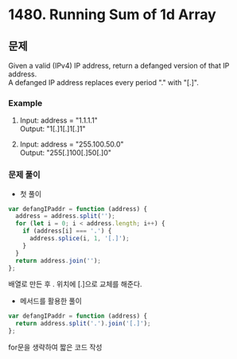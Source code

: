 # 1480. Running Sum of 1d Array

## 문제

Given a valid (IPv4) IP address, return a defanged version of that IP address.  
A defanged IP address replaces every period "." with "[.]".

### Example

1. Input: address = "1.1.1.1"  
   Output: "1[.]1[.]1[.]1"

2. Input: address = "255.100.50.0"  
   Output: "255[.]100[.]50[.]0"

### 문제 풀이

- 첫 풀이

```js
var defangIPaddr = function (address) {
  address = address.split('');
  for (let i = 0; i < address.length; i++) {
    if (address[i] === '.') {
      address.splice(i, 1, '[.]');
    }
  }
  return address.join('');
};
```

배열로 만든 후 . 위치에 [.]으로 교체를 해준다.

- 메서드를 활용한 풀이

```js
var defangIPaddr = function (address) {
  return address.split('.').join('[.]');
};
```

for문을 생략하여 짧은 코드 작성
